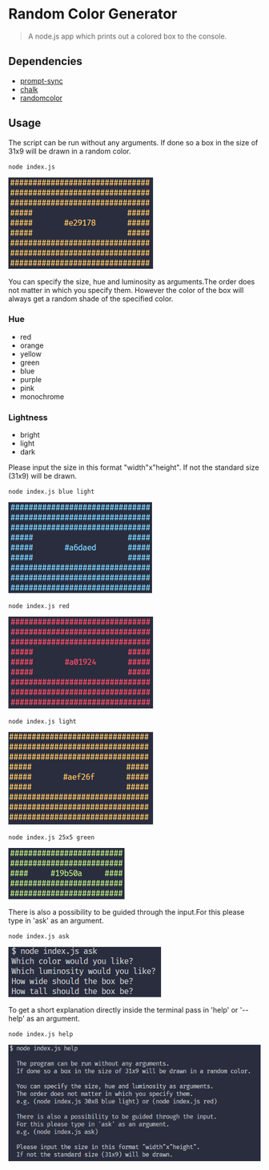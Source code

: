 # Random Color Generator

> A node.js app which prints out a colored box to the console.

## Dependencies

- [prompt-sync](https://www.npmjs.com/package/prompt-sync)
- [chalk](https://www.npmjs.com/package/chalk)
- [randomcolor](https://www.npmjs.com/package/randomcolor)

## Usage

The script can be run without any arguments. If done so a box in the size of 31x9 will be drawn in a random color.

```terminal
node index.js
```

![Random colored box](./images/standard.png)

You can specify the size, hue and luminosity as arguments.The order does not matter in which you specify them. However the color of the box will always get a random shade of the specified color.

### Hue

- red
- orange
- yellow
- green
- blue
- purple
- pink
- monochrome

### Lightness

- bright
- light
- dark

Please input the size in this format "width"x"height". If not the standard size (31x9) will be drawn.

```terminal
node index.js blue light
```

![Light blue colored box](./images/blue_light.png)

```terminal
node index.js red
```

![Red colored box](./images/red.png)

```terminal
node index.js light
```

![Box in a light random color](./images/light.png)

```terminal
node index.js 25x5 green
```

![Green colored 25x5 box](./images/green.png)

There is also a possibility to be guided through the input.For this please type in 'ask' as an argument.

```terminal
node index.js ask
```

![Preview of output with ask as argument](./images/ask.png)

To get a short explanation directly inside the terminal pass in 'help' or '--help' as an argument.

```terminal
node index.js help
```

![Preview of output with help as argument](./images/help.png)
